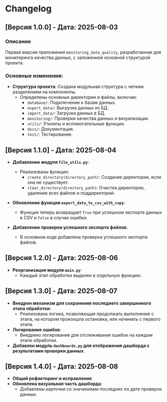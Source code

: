 # Changelog

## [Версия 1.0.0] - Дата: 2025-08-03

### Описание

Первая версия приложения `monitoring_data_quality`, разработанная для мониторинга качества данных, с заложенной основной
структурой проекта.

### Основные изменения:

- **Структура проекта**: Создана модульная структура с четким разделением на компоненты.
    - Определены основные директории и файлы, включая:
        - `database/`: Подключение к базам данных.
        - `export_data/`: Выгрузка данных из БД.
        - `import_data/`: Загрузка данных в БД.
        - `monitoring/`: Проверки качества данных и визуализации.
        - `utils/`: Утилиты и вспомогательные функции.
        - `docs/`: Документация.
        - `test/`: Тестирование.

## [Версия 1.1.0] - Дата: 2025-08-04

- **Добавление модуля `file_utils.py`**:
    - Реализованы функции:
        - `create_directory(directory_path)`: Создание директории, если она не существует.
        - `clear_directory(directory_path)`: Очистка директории, удаление всех файлов и поддиректорий.

- **Обновление функции `export_data_to_csv_with_copy`**:
    - Функция теперь возвращает `True` при успешном экспорте данных в CSV и `False` в случае ошибки.

- **Добавление проверки успешного экспорта файлов**:
    - В основном коде добавлена проверка успешного экспорта файлов.

## [Версия 1.2.0] - Дата: 2025-08-06

- **Реорганизация модуля `main.py`**:
    - Каждый этап обработки выделен в отдельную функцию.

## [Версия 1.3.0] - Дата: 2025-08-07

- **Внедрен механизм для сохранения последнего завершенного этапа обработки**:
    - Реализована логика, позволяющая продолжать выполнение с этапа, на котором произошла остановка, или начинать с
      первого этапа.
- **Логирование ошибок**:
    - Внедрено логирование для отслеживания ошибок на каждом этапе обработки.
- **Добавлен модуль `dashboards.py` для отображения дашборда с результатами проверки данных**.

## [Версия 1.4.0] - Дата: 2025-08-08

- **Общий рефакторинг и исправления**.
- **Обновлена визуальная часть дашборда**:
    - Добавлены карточки со значениями последних по дате проверок данных.
